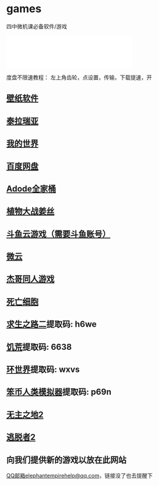 # games
四中微机课必备软件/游戏

<iframe frameborder="no" border="0" marginwidth="0" marginheight="0" width=330 height=86 src="//music.163.com/outchain/player?type=2&id=1424964170&auto=1&height=66"></iframe>

度盘不限速教程：
左上角齿轮，点设置，传输，下载提速，开


## [壁纸软件](https://share.weiyun.com/s2lUrQ4e)

## [泰拉瑞亚](https://share.weiyun.com/ihTUqiej)

## [我的世界](https://share.weiyun.com/YW5YbdL6)

## [百度网盘](https://pan.baidu.com/download)

## [Adode全家桶](https://share.weiyun.com/q5J7YSR8)

## [植物大战姜丝](https://share.weiyun.com/OpbQcxtK)

## [斗鱼云游戏（需要斗鱼账号）](https://cloudgame.douyu.com/directory)

## [微云](www.weiyun.com)

## [杰哥同人游戏](https://share.weiyun.com/dfXavi0P)

## [死亡细胞](https://share.weiyun.com/K7SPNSrc)

## [求生之路二](https://pan.baidu.com/s/1hYMuZfZgqezOXazoPXi57g)提取码: h6we

## [饥荒](https://pan.baidu.com/s/1YKwiqoluySo_NZ2K13Z5Wg)提取码: 6638

## [环世界](https://pan.baidu.com/s/10GzZlM0ChNZLMPRN3l930A)提取码: wxvs

## [笨币人类模拟器](https://pan.baidu.com/s/14xIaqgtCAeT4JDN7Z-k_bQ)提取码: p69n

## [无主之地2](https://pan.baidu.com/s/1pLiuWkj)

## [逃脱者2](https://pan.baidu.com/s/1w5KPYFthDo26Efnp5cGK9Q)



## 向我们提供新的游戏以放在此网站

QQ邮箱elephantempirehelp@qq.com，链接没了也去提醒下
